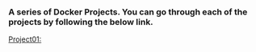 ### A series of Docker Projects. You can go through each of the projects by following the below link.  

[Project01:](https://github.com/saeedalig/todo-nodejs-app.git)

